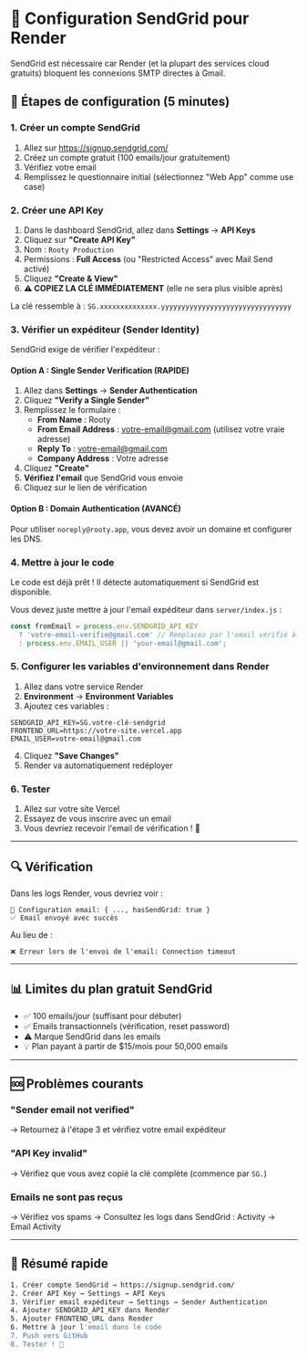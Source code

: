 # 📧 Configuration SendGrid pour Render

SendGrid est nécessaire car Render (et la plupart des services cloud gratuits) bloquent les connexions SMTP directes à Gmail.

## 🚀 Étapes de configuration (5 minutes)

### 1. Créer un compte SendGrid

1. Allez sur https://signup.sendgrid.com/
2. Créez un compte gratuit (100 emails/jour gratuitement)
3. Vérifiez votre email
4. Remplissez le questionnaire initial (sélectionnez "Web App" comme use case)

### 2. Créer une API Key

1. Dans le dashboard SendGrid, allez dans **Settings** → **API Keys**
2. Cliquez sur **"Create API Key"**
3. Nom : `Rooty Production`
4. Permissions : **Full Access** (ou "Restricted Access" avec Mail Send activé)
5. Cliquez **"Create & View"**
6. **⚠️ COPIEZ LA CLÉ IMMÉDIATEMENT** (elle ne sera plus visible après)

La clé ressemble à : `SG.xxxxxxxxxxxxxx.yyyyyyyyyyyyyyyyyyyyyyyyyyyyyyyy`

### 3. Vérifier un expéditeur (Sender Identity)

SendGrid exige de vérifier l'expéditeur :

#### Option A : Single Sender Verification (RAPIDE)

1. Allez dans **Settings** → **Sender Authentication**
2. Cliquez **"Verify a Single Sender"**
3. Remplissez le formulaire :
   - **From Name** : Rooty
   - **From Email Address** : votre-email@gmail.com (utilisez votre vraie adresse)
   - **Reply To** : votre-email@gmail.com
   - **Company Address** : Votre adresse
4. Cliquez **"Create"**
5. **Vérifiez l'email** que SendGrid vous envoie
6. Cliquez sur le lien de vérification

#### Option B : Domain Authentication (AVANCÉ)

Pour utiliser `noreply@rooty.app`, vous devez avoir un domaine et configurer les DNS.

### 4. Mettre à jour le code

Le code est déjà prêt ! Il détecte automatiquement si SendGrid est disponible.

Vous devez juste mettre à jour l'email expéditeur dans `server/index.js` :

```javascript
const fromEmail = process.env.SENDGRID_API_KEY 
  ? 'votre-email-verifie@gmail.com' // Remplacez par l'email vérifié à l'étape 3
  : process.env.EMAIL_USER || 'your-email@gmail.com';
```

### 5. Configurer les variables d'environnement dans Render

1. Allez dans votre service Render
2. **Environment** → **Environment Variables**
3. Ajoutez ces variables :

```
SENDGRID_API_KEY=SG.votre-clé-sendgrid
FRONTEND_URL=https://votre-site.vercel.app
EMAIL_USER=votre-email@gmail.com
```

4. Cliquez **"Save Changes"**
5. Render va automatiquement redéployer

### 6. Tester

1. Allez sur votre site Vercel
2. Essayez de vous inscrire avec un email
3. Vous devriez recevoir l'email de vérification ! 🎉

---

## 🔍 Vérification

Dans les logs Render, vous devriez voir :
```
🔑 Configuration email: { ..., hasSendGrid: true }
✅ Email envoyé avec succès
```

Au lieu de :
```
❌ Erreur lors de l'envoi de l'email: Connection timeout
```

---

## 📊 Limites du plan gratuit SendGrid

- ✅ 100 emails/jour (suffisant pour débuter)
- ✅ Emails transactionnels (vérification, reset password)
- ⚠️ Marque SendGrid dans les emails
- 💡 Plan payant à partir de $15/mois pour 50,000 emails

---

## 🆘 Problèmes courants

### "Sender email not verified"

→ Retournez à l'étape 3 et vérifiez votre email expéditeur

### "API Key invalid"

→ Vérifiez que vous avez copié la clé complète (commence par `SG.`)

### Emails ne sont pas reçus

→ Vérifiez vos spams
→ Consultez les logs dans SendGrid : Activity → Email Activity

---

## 🎯 Résumé rapide

```bash
1. Créer compte SendGrid → https://signup.sendgrid.com/
2. Créer API Key → Settings → API Keys
3. Vérifier email expéditeur → Settings → Sender Authentication
4. Ajouter SENDGRID_API_KEY dans Render
5. Ajouter FRONTEND_URL dans Render
6. Mettre à jour l'email dans le code
7. Push vers GitHub
8. Tester ! 🚀
```
